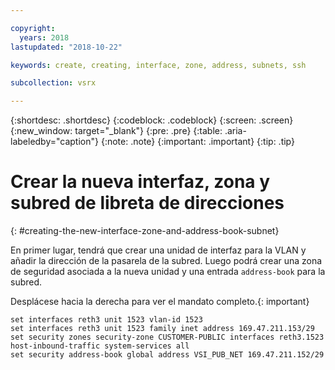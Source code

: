 ```yaml
---

copyright:
  years: 2018
lastupdated: "2018-10-22"

keywords: create, creating, interface, zone, address, subnets, ssh

subcollection: vsrx

---
```


{:shortdesc: .shortdesc}
{:codeblock: .codeblock}
{:screen: .screen}
{:new_window: target="_blank"}
{:pre: .pre}
{:table: .aria-labeledby="caption"}
{:note: .note}
{:important: .important}
{:tip: .tip}

# Crear la nueva interfaz, zona y subred de libreta de direcciones
{: #creating-the-new-interface-zone-and-address-book-subnet}

En primer lugar, tendrá que crear una unidad de interfaz para la VLAN y añadir la dirección de la pasarela de la subred. Luego podrá crear una zona de seguridad asociada a la nueva unidad y una entrada `address-book` para la subred.  

Desplácese hacia la derecha para ver el mandato completo.{: important}

```
set interfaces reth3 unit 1523 vlan-id 1523
set interfaces reth3 unit 1523 family inet address 169.47.211.153/29
set security zones security-zone CUSTOMER-PUBLIC interfaces reth3.1523 host-inbound-traffic system-services all
set security address-book global address VSI_PUB_NET 169.47.211.152/29
```
